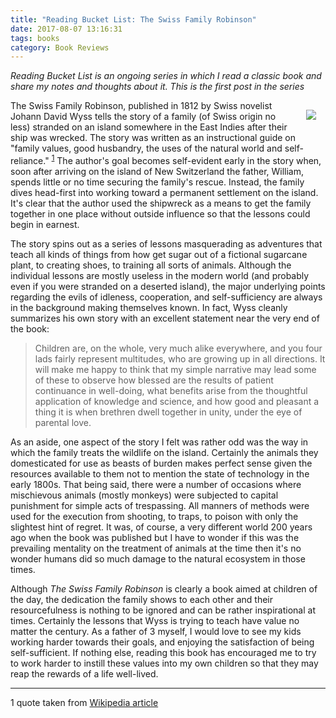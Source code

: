 ```yaml
---
title: "Reading Bucket List: The Swiss Family Robinson"
date: 2017-08-07 13:16:31
tags: books
category: Book Reviews
---
```


*Reading Bucket List is an ongoing series in which I read a classic book and share my notes and thoughts about it.  This is the first post in the series*

<img src="/images/swiss-family-robinson.jpg" style="float:right; margin:15px;"/>The Swiss Family Robinson, published in 1812 by Swiss novelist Johann David Wyss tells the story of a family (of Swiss origin no less) stranded on an island somewhere in the East Indies after their ship was wrecked.  The story was written as  an instructional guide on "family values, good husbandry, the uses of the natural world and self-reliance." <sup>[1](#myfootnote1)</sup> The author's goal becomes self-evident early in the story when, soon after arriving on the island of New Switzerland the father, William, spends little or no time securing the family's rescue.  Instead, the family dives head-first into working toward a permanent settlement on the island.  It's clear that the author used the shipwreck as a means to get the family together in one place without outside influence so that the lessons could begin in earnest.

The story spins out as a series of lessons masquerading as adventures that teach all kinds of things from how get sugar out of a fictional sugarcane plant, to creating shoes, to training all sorts of animals.  Although the individual lessons are mostly useless in the modern world (and probably even if you were stranded on a deserted island), the major underlying points regarding the evils of idleness, cooperation, and self-sufficiency are always in the background making themselves known.  In fact, Wyss cleanly summarizes his own story with an excellent statement near the very end of the book:


> Children are, on the whole, very much alike everywhere, 
> and you four lads fairly represent multitudes, who are 
> growing up in all directions. It will make me happy to think 
> that my simple narrative may lead some of these to observe 
> how blessed are the results of patient continuance in well-doing, 
> what benefits arise from the thoughtful application of knowledge 
> and science, and how good and pleasant a thing it is when 
> brethren dwell together in unity, under the eye of parental love.

As an aside, one aspect of the story I felt was rather odd was the way in which the family treats the wildlife on the island.  Certainly the animals they domesticated for use as beasts of burden makes perfect sense given the resources available to them not to mention the state of technology in the early 1800s.  That being said, there were a number of occasions where mischievous animals (mostly monkeys) were subjected to capital punishment for simple acts of trespassing.  All manners of methods were used for the execution from shooting, to traps, to poison with only the slightest hint of regret.  It was, of course, a very different world 200 years ago when the book was published but I have to wonder if this was the prevailing mentality on the treatment of animals at the time then it's no wonder humans did so much damage to the natural ecosystem in those times.   

Although *The Swiss Family Robinson* is clearly a book aimed at children of the day, the dedication the family shows to each other and their resourcefulness is nothing to be ignored and can be rather inspirational at times.  Certainly the lessons that Wyss is trying to teach have value no matter the century.  As a father of 3 myself, I would love to see my kids working harder towards their goals, and enjoying the satisfaction of being self-sufficient.  If nothing else, reading this book has encouraged me to try to work harder to instill these values into my own children so that they may reap the rewards of a life well-lived. 

____

<a name="myfootnote1">1</a> quote taken from [Wikipedia article](https://en.wikipedia.org/wiki/The_Swiss_Family_Robinson)